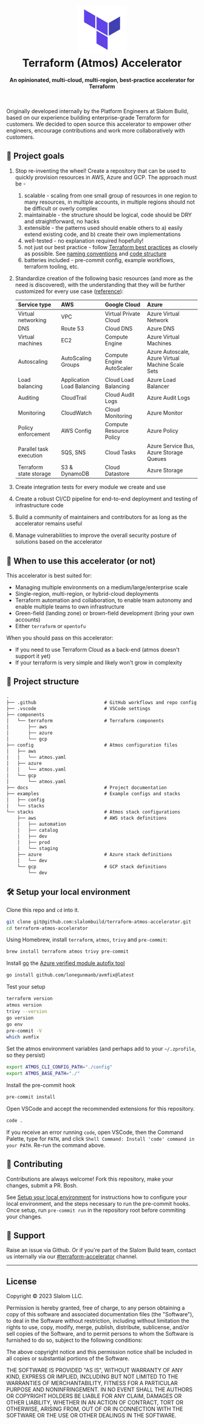 <h1 align="center"><img src="terraform.png" width="128" height="128" alt="Terraform Accelerator"/><br/>Terraform (Atmos) Accelerator<br/>
</h1><div align="center"><b>An opinionated, multi-cloud, multi-region, best-practice accelerator for Terraform</b></div><br/>
<br/>

Originally developed internally by the Platform Engineers at Slalom Build, based on our experience building enterprise-grade Terraform for customers. We decided to open source this accelerator to empower other engineers, encourage contributions and work more collaboratively with customers.

## 🎯 Project goals

1. Stop re-inventing the wheel! Create a repository that can be used to quickly provision resources in AWS, Azure and GCP. The approach must be -
   1. scalable - scaling from one small group of resources in one region to many resources, in multiple accounts, in multiple regions should not be difficult or overly complex
   2. maintainable - the structure should be logical, code should be DRY and straightforward, no hacks
   3. extensible - the patterns used should enable others to a) easily extend existing code, and b) create their own implementations
   4. well-tested - no explanation required hopefully!
   5. not just our best practice - follow [Terraform best practices](https://www.terraform-best-practices.com) as closely as possible. See [naming conventions](https://www.terraform-best-practices.com/naming) and [code structure](https://www.terraform-best-practices.com/code-structure)
   6. batteries included - pre-commit config, example workflows, terraform tooling, etc.
1. Standardize creation of the following basic resources (and more as the need is discovered), with the understanding that they will be further customized for every use case ([reference](https://cloud.google.com/free/docs/aws-azure-gcp-service-comparison)):

   | Service type            | AWS                        | Google Cloud              | Azure                                             |
   | ----------------------- | -------------------------- | ------------------------- | ------------------------------------------------- |
   | Virtual networking      | VPC                        | Virtual Private Cloud     | Azure Virtual Network                             |
   | DNS                     | Route 53                   | Cloud DNS                 | Azure DNS                                         |
   | Virtual machines        | EC2                        | Compute Engine            | Azure Virtual Machines                            |
   | Autoscaling             | AutoScaling Groups         | Compute Engine AutoScaler | Azure Autoscale, Azure Virtual Machine Scale Sets |
   | Load balancing          | Application Load Balancing | Cloud Load Balancing      | Azure Load Balancer                               |
   | Auditing                | CloudTrail                 | Cloud Audit Logs          | Azure Audit Logs                                  |
   | Monitoring              | CloudWatch                 | Cloud Monitoring          | Azure Monitor                                     |
   | Policy enforcement      | AWS Config                 | Compute Resource Policy   | Azure Policy                                      |
   | Parallel task execution | SQS, SNS                   | Cloud Tasks               | Azure Service Bus, Azure Storage Queues           |
   | Terraform state storage | S3 & DynamoDB              | Cloud Datastore           | Azure Storage                                     |

1. Create integration tests for every module we create and use
1. Create a robust CI/CD pipeline for end-to-end deployment and testing of infrastructure code
1. Build a community of maintainers and contributors for as long as the accelerator remains useful
1. Manage vulnerabilities to improve the overall security posture of solutions based on the accelerator

## 🤔 When to use this accelerator (or not)

This accelerator is best suited for:

- Managing multiple environments on a medium/large/enterprise scale
- Single-region, multi-region, or hybrid-cloud deployments
- Terraform automation and collaboration, to enable team autonomy and enable multiple teams to own infrastructure
- Green-field (landing zone) or brown-field development (bring your own accounts)
- Either `terraform` or `opentofu`

When you should pass on this accelerator:

- If you need to use Terraform Cloud as a back-end (atmos doesn't support it yet)
- If your terraform is very simple and likely won't grow in complexity

## 🧬 Project structure

```
.
├── .github                         # GitHub workflows and repo config
├── .vscode                         # VSCode settings
├── components
│   └── terraform                   # Terraform components
│       ├── aws
│       ├── azure
│       └── gcp
├── config                          # Atmos configuration files
│   ├── aws
│   │   └── atmos.yaml
│   ├── azure
│   │   └── atmos.yaml
│   └── gcp
│       └── atmos.yaml
├── docs                            # Project documentation
├── examples                        # Example configs and stacks
│   ├── config
│   └── stacks
└── stacks                          # Atmos stack configurations
    ├── aws                         # AWS stack definitions
    │   ├── automation
    │   ├── catalog
    │   ├── dev
    │   ├── prod
    │   └── staging
    ├── azure                       # Azure stack definitions
    │   └── dev
    └── gcp                         # GCP stack definitions
        └── dev
```

## 🛠️ Setup your local environment

Clone this repo and `cd` into it.

```bash
git clone git@github.com:slalombuild/terraform-atmos-accelerator.git
cd terraform-atmos-accelerator
```

Using Homebrew, install `terraform`, `atmos`, `trivy` and `pre-commit`:

```bash
brew install terraform atmos trivy pre-commit
```

Install [go](https://go.dev/doc/install) the [Azure verified module autofix tool](https://github.com/lonegunmanb/avmfix)

```bash
go install github.com/lonegunmanb/avmfix@latest
```

Test your setup

```bash
terraform version
atmos version
trivy --version
go version
go env
pre-commit -V
which avmfix
```

Set the atmos environment variables (and perhaps add to your `~/.zprofile`, so they persist)

```bash
export ATMOS_CLI_CONFIG_PATH="./config"
export ATMOS_BASE_PATH="./"
```

Install the pre-commit hook

```bash
pre-commit install
```

Open VSCode and accept the recommended extensions for this repository.

```bash
code .
```

If you receive an error running `code`, open VSCode, then the Command Palette, type for `PATH`, and click `Shell Command: Install 'code' command in your PATH`. Re-run the command above.

## 🫶 Contributing

Contributions are always welcome! Fork this repository, make your changes, submit a PR. Bosh.

See [Setup your local environment](#setup-your-local-environment) for instructions how to configure your local environment, and the steps necessary to run the pre-commit hooks. Once setup, run `pre-commit run` in the repository root before commiting your changes.

## 🐛 Support

Raise an issue via Github. Or if you're part of the Slalom Build team, contact us internally via our [#terraform-accelerator](https://slalom.slack.com/archives/C04GX9XA60P) channel.

---

## License

Copyright &copy; 2023 Slalom LLC.

Permission is hereby granted, free of charge, to any person obtaining a copy
of this software and associated documentation files (the "Software"), to deal
in the Software without restriction, including without limitation the rights
to use, copy, modify, merge, publish, distribute, sublicense, and/or sell
copies of the Software, and to permit persons to whom the Software is
furnished to do so, subject to the following conditions:

The above copyright notice and this permission notice shall be included in all
copies or substantial portions of the Software.

THE SOFTWARE IS PROVIDED "AS IS", WITHOUT WARRANTY OF ANY KIND, EXPRESS OR
IMPLIED, INCLUDING BUT NOT LIMITED TO THE WARRANTIES OF MERCHANTABILITY,
FITNESS FOR A PARTICULAR PURPOSE AND NONINFRINGEMENT. IN NO EVENT SHALL THE
AUTHORS OR COPYRIGHT HOLDERS BE LIABLE FOR ANY CLAIM, DAMAGES OR OTHER
LIABILITY, WHETHER IN AN ACTION OF CONTRACT, TORT OR OTHERWISE, ARISING FROM,
OUT OF OR IN CONNECTION WITH THE SOFTWARE OR THE USE OR OTHER DEALINGS IN THE
SOFTWARE.
